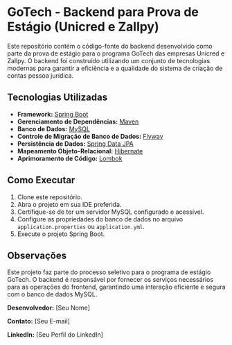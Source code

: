 # GoTech - Backend para Prova de Estágio (Unicred e Zallpy)

Este repositório contém o código-fonte do backend desenvolvido como parte da prova de estágio para o programa GoTech das empresas Unicred e Zallpy. O backend foi construído utilizando um conjunto de tecnologias modernas para garantir a eficiência e a qualidade do sistema de criação de contas pessoa jurídica.

## Tecnologias Utilizadas

- **Framework:** [Spring Boot](https://spring.io/projects/spring-boot)
- **Gerenciamento de Dependências:** [Maven](https://maven.apache.org/)
- **Banco de Dados:** [MySQL](https://www.mysql.com/)
- **Controle de Migração de Banco de Dados:** [Flyway](https://flywaydb.org/)
- **Persistência de Dados:** [Spring Data JPA](https://spring.io/projects/spring-data-jpa)
- **Mapeamento Objeto-Relacional:** [Hibernate](https://hibernate.org/)
- **Aprimoramento de Código:** [Lombok](https://projectlombok.org/)

## Como Executar

1. Clone este repositório.
2. Abra o projeto em sua IDE preferida.
3. Certifique-se de ter um servidor MySQL configurado e acessível.
4. Configure as propriedades do banco de dados no arquivo `application.properties` ou `application.yml`.
5. Execute o projeto Spring Boot.

## Observações

Este projeto faz parte do processo seletivo para o programa de estágio GoTech. O backend é responsável por fornecer os serviços necessários para as operações do frontend, garantindo uma interação eficiente e segura com o banco de dados MySQL.

**Desenvolvedor:** [Seu Nome]

**Contato:** [Seu E-mail]

**LinkedIn:** [Seu Perfil do LinkedIn]
